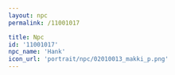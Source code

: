 ```yaml
---
layout: npc
permalink: /11001017

title: Npc
id: '11001017'
npc_name: 'Hank'
icon_url: 'portrait/npc/02010013_makki_p.png'
---
```


